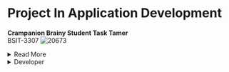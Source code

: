 # Project In Application Development

**Crampanion Brainy Student Task Tamer**  
BSIT-3307
![20673](https://github.com/JohnCarloLagunsing/Project-In-Application-Development/assets/148296916/0c513319-7ea8-48c1-b1f7-f469ceb77425)

<details><summary>Read More</summary> 
  The Crampanion Brainy Task Tamer is an mobile appplication that is designed specifically for students.It  
  is a mobile application that helps manage and organize their tasks, assignments, and deadlines effectively  
  by allowing them to create, edit, and delete tasks to set reminders. The main purpose and objective of this   
  mobile application is to assist students in managing their tasks and deadlines that they need to accomplish.</details>

<details><summary>Developer</summary>
    <h2>Hawak Carl Jonel V.</h2>f469ceb77425)
  <h2>Lagunsing John Carlo M.</h2> 
  <h2>Luna Andrei B.</h2></details>
  






